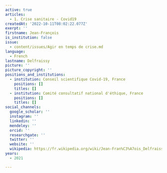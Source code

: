 ```yaml
---
active: true
articles:
  - 1. Crise sanitaire - Covid19
createdAt: '2022-10-11T08:02:22.077Z'
exerpt: ''
firstname: Jean-François
is_institution: false
issue:
  - content/issues/Agir en temps de crise.md
language:
  - French
lastname: Delfraissy
picture: ''
picture_copyright: ''
positions_and_institutions:
  - institution: Conseil scientifique Covid-19, France
    positions: []
    titles: []
  - institution: Comité consultatif national d'éthique, France
    positions: []
    titles: []
social_channels:
  google_scholar: ''
  instagram: ''
  linkedin: ''
  mendeley: ''
  orcid: ''
  researchgate: ''
  twitter: ''
  website: ''
  wikipedia: https://fr.wikipedia.org/wiki/Jean-Fran%C3%A7ois_Delfraissy
years:
  - 2021

---
```

